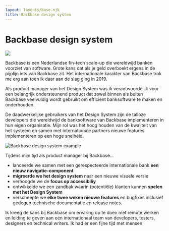 ```yaml
---
layout: layouts/base.njk
title: Backbase design system
---
```


# Backbase design system

<div class="break-out">
 <img
 src="/images/Backbase-overview.jpg"
 />
</div>

Backbase is een Nederlandse fin-tech scale-up die wereldwijd banken voorziet van software. Grote kans dat als je geld overboekt ergens in de pijplijn iets van Backbase zit. Het internationale karakter van Backbase trok me erg aan toen ik daar aan de slag ging in 2019.

Als product manager van het Design System was ik verantwoordelijk voor een belangrijk ondersteunend product dat zowel binnen als buiten Backbase veelvuldig wordt gebruikt om efficient banksoftware te maken en onderhouden.

De daadwerkelijke gebruikers van het Design System zijn de talloze developers die wereldwijd de banksoftware van Backbase implementeren in hun eigen organisatie. Mijn rol was het hoog houden van de kwaliteit van het systeem en samen met internationale partners nieuwe features implementeren op een hoge snelheid.

![Backbase design system example](/images/Backbase-theme-playground-945x1024.jpg)

Tijdens mijn tijd als product manager bij Backbase…

- lanceerde we samen met een gerespecteerde internationale bank **een nieuw navigatie-component**
- **migreerde we het design system** naar een nieuwe visuele versie
- verhoogde we de **focus op accessibiliy**
- ontwikkelde we een zandbak waarin (potentiële) klanten kunnen **spelen met het Design System**
- verscheepte we **elke twee weken nieuwe features** en bugfixes inclusief gedegen technische documentatie en release notes.

Ik kreeg de kans bij Backbase om ervaring op te doen met remote werken en leiding te geven aan een internationaal team van developers, testers, designers en technical writers. Ik had er een fijne tijd met mensen
